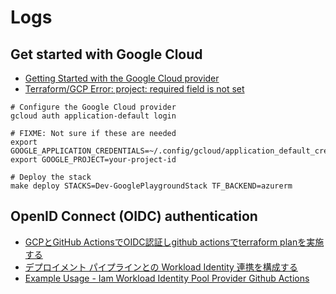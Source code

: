 # Logs

## Get started with Google Cloud

- [Getting Started with the Google Cloud provider](https://registry.terraform.io/providers/hashicorp/google/latest/docs/guides/getting_started#configuring-the-provider)
- [Terraform/GCP Error: project: required field is not set](https://stackoverflow.com/questions/70674928/terraform-gcp-error-project-required-field-is-not-set)

```shell
# Configure the Google Cloud provider
gcloud auth application-default login

# FIXME: Not sure if these are needed
export GOOGLE_APPLICATION_CREDENTIALS=~/.config/gcloud/application_default_credentials.json
export GOOGLE_PROJECT=your-project-id

# Deploy the stack
make deploy STACKS=Dev-GooglePlaygroundStack TF_BACKEND=azurerm
```

## OpenID Connect (OIDC) authentication

- [GCPとGitHub ActionsでOIDC認証しgithub actionsでterraform planを実施する](https://qiita.com/zukizukizukizuki/items/95a89a04cfb5d0f3bfe2)
- [デプロイメント パイプラインとの Workload Identity 連携を構成する](https://cloud.google.com/iam/docs/workload-identity-federation-with-deployment-pipelines?hl=ja#github-actions_1)
- [Example Usage - Iam Workload Identity Pool Provider Github Actions](https://registry.terraform.io/providers/hashicorp/google/6.31.1/docs/resources/iam_workload_identity_pool_provider#example-usage---iam-workload-identity-pool-provider-github-actions)
